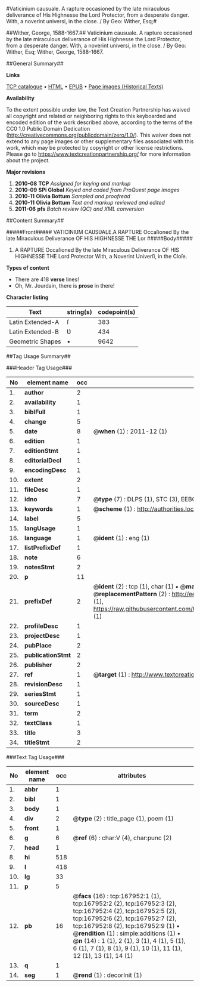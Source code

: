 #Vaticinium causuale. A rapture occasioned by the late miraculous deliverance of His Highnesse the Lord Protector, from a desperate danger. With, a noverint universi, in the close. / By Geo: Wither, Esq;#

##Wither, George, 1588-1667.##
Vaticinium causuale. A rapture occasioned by the late miraculous deliverance of His Highnesse the Lord Protector, from a desperate danger. With, a noverint universi, in the close. / By Geo: Wither, Esq;
Wither, George, 1588-1667.

##General Summary##

**Links**

[TCP catalogue](http://www.ota.ox.ac.uk/tcp/)  • 
[HTML](http://tei.it.ox.ac.uk/tcp/Texts-HTML/free/A96/A96783.html)  • 
[EPUB](http://tei.it.ox.ac.uk/tcp/Texts-EPUB/free/A96/A96783.epub) • 
[Page images (Historical Texts)](https://historicaltexts.jisc.ac.uk/eebo-99863802e)

**Availability**

To the extent possible under law, the Text Creation Partnership has waived all copyright and related or neighboring rights to this keyboarded and encoded edition of the work described above, according to the terms of the CC0 1.0 Public Domain Dedication (http://creativecommons.org/publicdomain/zero/1.0/). This waiver does not extend to any page images or other supplementary files associated with this work, which may be protected by copyright or other license restrictions. Please go to https://www.textcreationpartnership.org/ for more information about the project.

**Major revisions**

1. __2010-08__ __TCP__ *Assigned for keying and markup*
1. __2010-09__ __SPi Global__ *Keyed and coded from ProQuest page images*
1. __2010-11__ __Olivia Bottum__ *Sampled and proofread*
1. __2010-11__ __Olivia Bottum__ *Text and markup reviewed and edited*
1. __2011-06__ __pfs__ *Batch review (QC) and XML conversion*

##Content Summary##

#####Front#####
VATICINIƲM CAƲSƲALE.A RAPTURE Occaſioned By the late Miraculous Deliverance OF HIS HIGHNESSE THE Lor
#####Body#####

1. A RAPTURE Occaſioned By the late Miraculous Deliverance OF HIS HIGHNESSE THE Lord Protector With, a Noverint Univerſi, in the Cloſe.

**Types of content**

  * There are 418 **verse** lines!
  * Oh, Mr. Jourdain, there is **prose** in there!

**Character listing**


|Text|string(s)|codepoint(s)|
|---|---|---|
|Latin Extended-A|ſ|383|
|Latin Extended-B|Ʋ|434|
|Geometric Shapes|▪|9642|

##Tag Usage Summary##

###Header Tag Usage###

|No|element name|occ|attributes|
|---|---|---|---|
|1.|__author__|2||
|2.|__availability__|1||
|3.|__biblFull__|1||
|4.|__change__|5||
|5.|__date__|8| @__when__ (1) : 2011-12 (1)|
|6.|__edition__|1||
|7.|__editionStmt__|1||
|8.|__editorialDecl__|1||
|9.|__encodingDesc__|1||
|10.|__extent__|2||
|11.|__fileDesc__|1||
|12.|__idno__|7| @__type__ (7) : DLPS (1), STC (3), EEBO-CITATION (1), PROQUEST (1), VID (1)|
|13.|__keywords__|1| @__scheme__ (1) : http://authorities.loc.gov/ (1)|
|14.|__label__|5||
|15.|__langUsage__|1||
|16.|__language__|1| @__ident__ (1) : eng (1)|
|17.|__listPrefixDef__|1||
|18.|__note__|6||
|19.|__notesStmt__|2||
|20.|__p__|11||
|21.|__prefixDef__|2| @__ident__ (2) : tcp (1), char (1)  •  @__matchPattern__ (2) : ([0-9\-]+):([0-9IVX]+) (1), (.+) (1)  •  @__replacementPattern__ (2) : http://eebo.chadwyck.com/downloadtiff?vid=$1&page=$2 (1), https://raw.githubusercontent.com/textcreationpartnership/Texts/master/tcpchars.xml#$1 (1)|
|22.|__profileDesc__|1||
|23.|__projectDesc__|1||
|24.|__pubPlace__|2||
|25.|__publicationStmt__|2||
|26.|__publisher__|2||
|27.|__ref__|1| @__target__ (1) : http://www.textcreationpartnership.org/docs/. (1)|
|28.|__revisionDesc__|1||
|29.|__seriesStmt__|1||
|30.|__sourceDesc__|1||
|31.|__term__|2||
|32.|__textClass__|1||
|33.|__title__|3||
|34.|__titleStmt__|2||


###Text Tag Usage###

|No|element name|occ|attributes|
|---|---|---|---|
|1.|__abbr__|1||
|2.|__bibl__|1||
|3.|__body__|1||
|4.|__div__|2| @__type__ (2) : title_page (1), poem (1)|
|5.|__front__|1||
|6.|__g__|6| @__ref__ (6) : char:V (4), char:punc (2)|
|7.|__head__|1||
|8.|__hi__|518||
|9.|__l__|418||
|10.|__lg__|33||
|11.|__p__|5||
|12.|__pb__|16| @__facs__ (16) : tcp:167952:1 (1), tcp:167952:2 (2), tcp:167952:3 (2), tcp:167952:4 (2), tcp:167952:5 (2), tcp:167952:6 (2), tcp:167952:7 (2), tcp:167952:8 (2), tcp:167952:9 (1)  •  @__rendition__ (1) : simple:additions (1)  •  @__n__ (14) : 1 (1), 2 (1), 3 (1), 4 (1), 5 (1), 6 (1), 7 (1), 8 (1), 9 (1), 10 (1), 11 (1), 12 (1), 13 (1), 14 (1)|
|13.|__q__|1||
|14.|__seg__|1| @__rend__ (1) : decorInit (1)|
